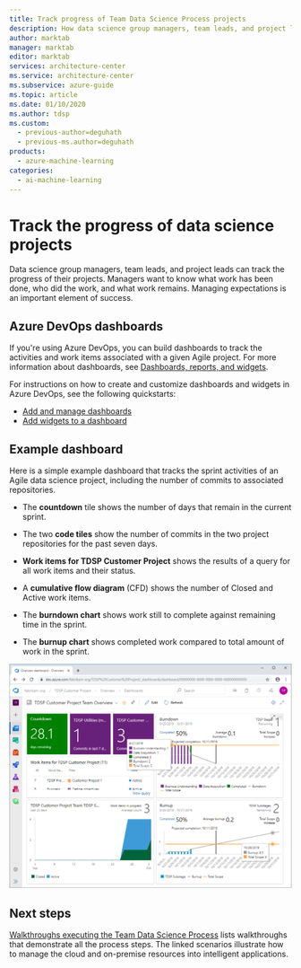 ```yaml
---
title: Track progress of Team Data Science Process projects
description: How data science group managers, team leads, and project leads can track the progress of a data science project.
author: marktab
manager: marktab
editor: marktab
services: architecture-center
ms.service: architecture-center
ms.subservice: azure-guide
ms.topic: article
ms.date: 01/10/2020
ms.author: tdsp
ms.custom:
  - previous-author=deguhath
  - previous-ms.author=deguhath
products:
  - azure-machine-learning
categories:
  - ai-machine-learning
---
```


# Track the progress of data science projects

Data science group managers, team leads, and project leads can track the progress of their projects.  Managers want to know what work has been done, who did the work, and what work remains.   Managing expectations is an important element of success.

## Azure DevOps dashboards

If you're using Azure DevOps, you can build dashboards to track the activities and work items associated with a given Agile project. For more information about dashboards, see [Dashboards, reports, and widgets](/azure/devops/report/dashboards/overview).

For instructions on how to create and customize dashboards and widgets in Azure DevOps, see the following quickstarts:

- [Add and manage dashboards](/azure/devops/report/dashboards/dashboards)
- [Add widgets to a dashboard](/azure/devops/report/dashboards/add-widget-to-dashboard)

## Example dashboard

Here is a simple example dashboard that tracks the sprint activities of an Agile data science project, including the number of commits to associated repositories.

- The **countdown** tile shows the number of days that remain in the current sprint.

- The two **code tiles** show the number of commits in the two project repositories for the past seven days.

- **Work items for TDSP Customer Project** shows the results of a query for all work items and their status.

- A **cumulative flow diagram** (CFD) shows the number of Closed and Active work items.

- The **burndown chart** shows work still to complete against remaining time in the sprint.

- The **burnup chart** shows completed work compared to total amount of work in the sprint.

![Screenshot shows an Azure DevOps dashboard example.](./media/track-progress/dashboard.png)

## Next steps

[Walkthroughs executing the Team Data Science Process](walkthroughs.md) lists walkthroughs that demonstrate all the process steps. The linked scenarios illustrate how to manage the cloud and on-premise resources into intelligent applications. 
